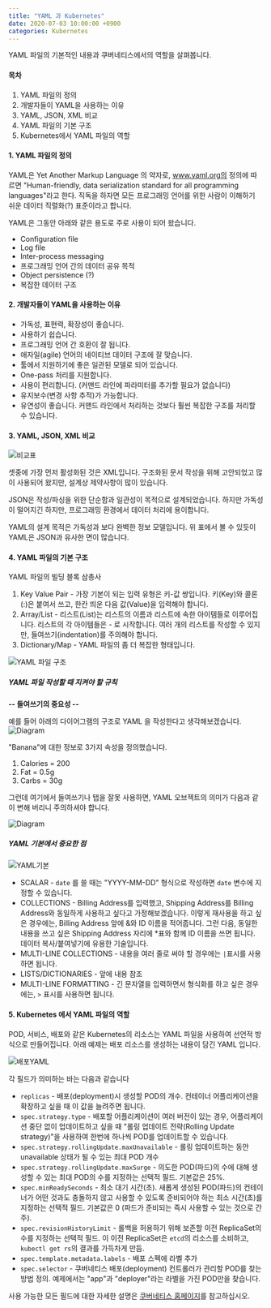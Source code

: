 ```yaml
---
title: "YAML 과 Kubernetes"
date: 2020-07-03 10:00:00 +0900
categories: Kubernetes
---
```

YAML 파일의 기본적인 내용과 쿠버네티스에서의 역할을 살펴봅니다.

#### 목차

1. YAML 파일의 정의
2. 개발자들이 YAML을 사용하는 이유
3. YAML, JSON, XML 비교
4. YAML 파일의 기본 구조
5. Kubernetes에서 YAML 파일의 역할


#### 1. YAML 파일의 정의

YAML은 Yet Another Markup Language 의 약자로, www.yaml.org의 정의에 따르면 "Human-friendly, data serialization standard for all programming languages"라고 한다. 직독을 하자면 모든 프로그래밍 언어를 위한 사람이 이해하기 쉬운 데이터 직렬화(?) 표준이라고 합니다.

YAML은 그동안 아래와 같은 용도로 주로 사용이 되어 왔습니다.
- Configuration file
- Log file
- Inter-process messaging
- 프로그래밍 언어 간의 데이터 공유 목적
- Object persistence (?)
- 복잡한 데이터 구조


#### 2. 개발자들이 YAML을 사용하는 이유

- 가독성, 표현력, 확장성이 좋습니다.
- 사용하기 쉽습니다.
- 프로그래밍 언어 간 호환이 잘 됩니다.
- 애자일(agile) 언어의 네이티브 데이터 구조에 잘 맞습니다.
- 툴에서 지원하기에 좋은 일관된 모델로 되어 있습니다.
- One-pass 처리를 지원합니다.
- 사용이 편리합니다. (커맨드 라인에 파라미터를 추가할 필요가 없습니다)
- 유지보수(변경 사항 추적)가 가능합니다.
- 유연성이 좋습니다. 커맨드 라인에서 처리하는 것보다 훨씬 복잡한 구조를 처리할 수 있습니다.


#### 3. YAML, JSON, XML 비교

![비교표](https://developer.ibm.com/developer/tutorials/yaml-basics-and-usage-in-kubernetes/images/table1.png "비교표")

셋중에 가장 먼저 활성화된 것은 XML입니다. 구조화된 문서 작성을 위해 고안되었고 많이 사용되어 왔지만, 설계상 제약사항이 많이 있습니다.

JSON은 작성/파싱을 위한 단순함과 일관성이 목적으로 설계되었습니다. 하지만 가독성이 떨어지긴 하지만, 프로그래밍 환경에서 데이터 처리에 용이합니다.

YAML의 설계 목적은 가독성과 보다 완벽한 정보 모델입니다. 위 표에서 볼 수 있듯이 YAML은 JSON과 유사한 면이 많습니다.  


#### 4. YAML 파일의 기본 구조

YAML 파일의 빌딩 블록 삼총사
1. Key Value Pair - 가장 기본이 되는 입력 유형은 키-값 쌍입니다. 키(Key)와 콜론(:)은 붙여서 쓰고, 한칸 띄운 다음 값(Value)을 입력해야 합니다.
2. Array/List - 리스트(List)는 리스트의 이름과 리스트에 속한 아이템들로 이루어집니다. 리스트의 각 아이템들은 - 로 시작합니다. 여러 개의 리스트를 작성할 수 있지만, 들여쓰기(indentation)를 주의해야 합니다.
3. Dictionary/Map - YAML 파일의 좀 더 복잡한 형태입니다.

![YAML 파일 구조](https://developer.ibm.com/developer/tutorials/yaml-basics-and-usage-in-kubernetes/images/table2.png "YAML 파일 구조")

##### YAML 파일 작성할 때 지켜야 할 규칙

**-- 들여쓰기의 중요성 --**

예를 들어 아래의 다이어그램의 구조로 YAML 을 작성한다고 생각해보겠습니다.
![Diagram](https://developer.ibm.com/developer/tutorials/yaml-basics-and-usage-in-kubernetes/images/3banana.png "잘된 YAML 예제")

"Banana"에 대한 정보로 3가지 속성을 정의했습니다.
1. Calories = 200
2. Fat = 0.5g
3. Carbs = 30g

그런데 여기에서 들여쓰기나 탭을 잘못 사용하면, YAML 오브젝트의 의미가 다음과 같이 변해 버리니 주의하셔야 합니다.

![Diagram](https://developer.ibm.com/developer/tutorials/yaml-basics-and-usage-in-kubernetes/images/4banana.png "들여쓰기 잘못하면?")

##### YAML 기본에서 중요한 점

![YAML기본](https://developer.ibm.com/developer/tutorials/yaml-basics-and-usage-in-kubernetes/images/5yamlbasics.png "YAML 기본")

- SCALAR - `date` 를 쓸 때는 "YYYY-MM-DD" 형식으로 작성하면 `date` 변수에 지정할 수 있습니다.
- COLLECTIONS - Billing Address를 입력했고, Shipping Address를 Billing Address와 동일하게 사용하고 싶다고 가정해보겠습니다. 이렇게 재사용을 하고 싶은 경우에는, Billing Address 앞에 &와 ID 이름을 적어줍니다. 그런 다음, 동일한 내용을 쓰고 싶은 Shipping Address 자리에 \*표와 함께 ID 이름을 쓰면 됩니다. 데이터 복사/붙여넣기에 유용한 기술입니다.
- MULTI-LINE COLLECTIONS - 내용을 여러 줄로 써야 할 경우에는 `|`표시를 사용하면 됩니다.
- LISTS/DICTIONARIES - 앞에 내용 참조
- MULTI-LINE FORMATTING - 긴 문자열을 입력하면서 형식화를 하고 싶은 경우에는, `>` 표시를 사용하면 됩니다.



#### 5. Kubernetes 에서 YAML 파일의 역할

POD, 서비스, 배포와 같은 Kubernetes의 리소스는 YAML 파일을 사용하여 선언적 방식으로 만들어집니다.
아래 예제는 배포 리소스를 생성하는 내용이 담긴 YAML 입니다.

![배포YAML](https://developer.ibm.com/developer/tutorials/yaml-basics-and-usage-in-kubernetes/images/6yamlex.png "배포 리스스 YAML")

각 필드가 의미하는 바는 다음과 같습니다

- `replicas` - 배포(deployment)시 생성할 POD의 개수. 컨테이너 어플리케이션을 확장하고 싶을 때 이 값을 늘려주면 됩니다.
- `spec.strategy.type` - 배포할 어플리케이션이 여러 버전이 있는 경우, 어플리케이션 중단 없이 업데이트하고 싶을 때 "롤링 업데이트 전략(Rolling Update strategy)"을 사용하여 한번에 하나씩 POD를 업데이트할 수 있습니다.
- `spec.strategy.rollingUpdate.maxUnavailable` - 롤링 업데이트하는 동안 unavailable 상태가 될 수 있는 최대 POD 개수
- `spec.strategy.rollingUpdate.maxSurge` - 의도한 POD(파드)의 수에 대해 생성할 수 있는 최대 POD의 수를 지정하는 선택적 필드. 기본값은 25%.
- `spec.minReadySeconds` - 최소 대기 시간(초). 새롭게 생성된 POD(파드)의 컨테이너가 어떤 것과도 충돌하지 않고 사용할 수 있도록 준비되어야 하는 최소 시간(초)를 지정하는 선택적 필드. 기본값은 0 (파드가 준비되는 즉시 사용할 수 있는 것으로 간주).
- `spec.revisionHistoryLimit` - 롤백을 허용하기 위해 보존할 이전 ReplicaSet의 수를 지정하는 선택적 필드. 이 이전 ReplicaSet은 `etcd`의 리소스를 소비하고, `kubectl get rs`의 결과를 가득차게 만듬.
- `spec.template.metadata.labels` - 배포 스펙에 라벨 추가
- `spec.selector` - 쿠버네티스 배포(deployment) 컨트롤러가 관리할 POD를 찾는 방법 정의. 예제에서는 "app"과 "deployer"라는 라벨을 가진 POD만을 찾습니다.

사용 가능한 모든 필드에 대한 자세한 설명은 [쿠버네티스 홈페이지]를 참고하십시오.

[쿠버네티스 홈페이지]: https://kubernetes.io
